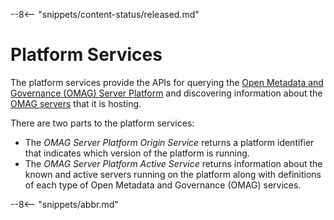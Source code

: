 <!-- SPDX-License-Identifier: CC-BY-4.0 -->
<!-- Copyright Contributors to the Egeria project. -->

--8<-- "snippets/content-status/released.md"

# Platform Services

The platform services provide the APIs for querying the [Open Metadata and Governance (OMAG) Server Platform](/egeria-docs/concepts/omag-server-platform) and discovering information about the [OMAG servers](/egeria-docs/concepts/omag-server) that it is hosting.

There are two parts to the platform services:

- The *OMAG Server Platform Origin Service* returns a platform identifier that indicates which version of the platform is running.
- The *OMAG Server Platform Active Service* returns information about the known and active servers running on the platform along with definitions of each type of Open Metadata and Governance (OMAG) services.

--8<-- "snippets/abbr.md"
